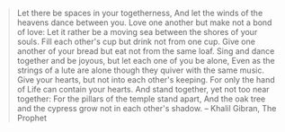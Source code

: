 
> Let there be spaces in your togetherness,
> And let the winds of the heavens dance between you.
> Love one another but make not a bond of love:
> Let it rather be a moving sea between the shores of your souls.
> Fill each other's cup but drink not from one cup.
> Give one another of your bread but eat not from the same loaf.
> Sing and dance together and be joyous, but let each one of you be alone, Even as the strings of a lute are alone though they quiver with the same music. Give your hearts, but not into each other's keeping.
> For only the hand of Life can contain your hearts.
> And stand together, yet not too near together:
> For the pillars of the temple stand apart, And the oak tree and the cypress grow not in each other's shadow.
> – Khalil Gibran, The Prophet
